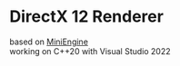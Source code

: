 # DirectX 12 Renderer
based on [MiniEngine](https://github.com/microsoft/DirectX-Graphics-Samples)  
working on C++20 with Visual Studio 2022

